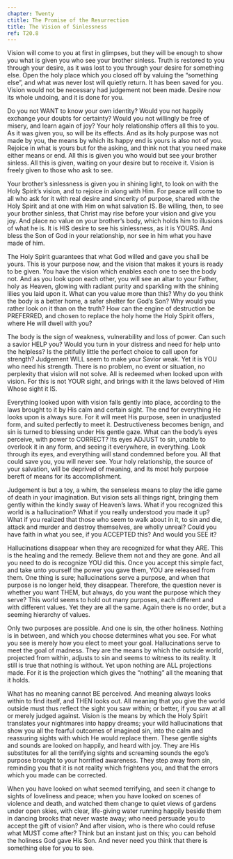 ```yaml
---
chapter: Twenty
ctitle: The Promise of the Resurrection
title: The Vision of Sinlessness
ref: T20.8
---
```


Vision will come to you at first in glimpses, but they will be enough to
show you what is given you who see your brother sinless. Truth is
restored to you through your desire, as it was lost to you through your
desire for something else. Open the holy place which you closed off by
valuing the “something else”, and what was never lost will quietly
return. It has been saved for you. Vision would not be necessary had
judgement not been made. Desire now its whole undoing, and it is done
for you.

Do you not WANT to know your own identity? Would you not happily
exchange your doubts for certainty? Would you not willingly be free of
misery, and learn again of joy? Your holy relationship offers
all this to you. As it was given you, so will be its effects. And as its
holy purpose was not made by you, the means by which its happy end is
yours is also not of you. Rejoice in what is yours but for the asking,
and think not that you need make either means or end. All this is given
you who would but see your brother sinless. All this is given, waiting
on your desire but to receive it. Vision is freely given to those who ask
to see.

Your brother’s sinlessness is given you in shining light, to look on
with the Holy Spirit’s vision, and to rejoice in along with Him. For
peace will come to all who ask for it with real desire and sincerity of
purpose, shared with the Holy Spirit and at one with Him on what
salvation IS. Be willing, then, to see your brother sinless, that Christ
may rise before your vision and give you joy. And place no value on your
brother’s body, which holds him to illusions of what he is. It is HIS
desire to see his sinlessness, as it is YOURS. And bless the Son of God
in your relationship, nor see in him what you have made of him.

The Holy Spirit guarantees that what God willed and gave you shall be
yours. This is your purpose now, and the vision that makes it yours is
ready to be given. You have the vision which enables each one to see the
body not. And as you look upon each other, you will see an altar to your
Father, holy as Heaven, glowing with radiant purity and sparkling with
the shining lilies you laid upon it. What can you value more than this?
Why do you think the body is a better home, a safer shelter for God’s
Son? Why would you rather look on it than on the truth? How can the
engine of destruction be PREFERRED, and chosen to replace the holy home
the Holy Spirit offers, where He will dwell with you?

The body is the sign of weakness, vulnerability and loss of power. Can
such a savior HELP you? Would you turn in your distress and need for
help unto the helpless? Is the pitifully little the perfect choice to
call upon for strength? Judgement WILL seem to make your Savior weak. Yet
it is YOU who need his strength. There is no problem, no event or
situation, no perplexity that vision will not solve. All is redeemed
when looked upon with vision. For this is not YOUR sight, and brings
with it the laws beloved of Him Whose sight it IS.

Everything looked upon with vision falls gently into place,
according to the laws brought to it by His calm and certain sight. The
end for everything He looks upon is always sure. For it will meet His
purpose, seen in unadjusted form, and suited perfectly to meet it.
Destructiveness becomes benign, and sin is turned to blessing under His
gentle gaze. What can the body’s eyes perceive, with power to CORRECT?
Its eyes ADJUST to sin, unable to overlook it in any form, and seeing it
everywhere, in everything. Look through its eyes, and everything will
stand condemned before you. All that could save you, you will never see.
Your holy relationship, the source of your salvation, will be deprived
of meaning, and its most holy purpose bereft of means for its
accomplishment.

Judgement is but a toy, a whim, the senseless means to play the idle
game of death in your imagination. But vision sets all things right,
bringing them gently within the kindly sway of Heaven’s laws. What if
you recognized this world is a hallucination? What if you really
understood you made it up? What if you realized that those who seem to
walk about in it, to sin and die, attack and murder and destroy
themselves, are wholly unreal? Could you have faith in what you see, if
you ACCEPTED this? And would you SEE it?

Hallucinations disappear when they are recognized for what they ARE.
This is the healing and the remedy. Believe them not and they are gone.
And all you need to do is recognize YOU did this. Once you accept this
simple fact, and take unto yourself the power you gave them, YOU are
released from them. One thing is sure; hallucinations serve a purpose,
and when that purpose is no longer held, they disappear. Therefore, the
question never is whether you want THEM, but always, do you want the
purpose which they serve? This world seems to hold out many purposes,
each different and with different values. Yet they are all the same.
Again there is no order, but a seeming hierarchy of values.

Only two purposes are possible. And one is sin, the other holiness.
Nothing is in between, and which you choose determines what you see. For
what you see is merely how you elect to meet your goal. Hallucinations
serve to meet the goal of madness. They are the means by which the
outside world, projected from within, adjusts to sin and seems to
witness to its reality. It still is true that nothing is without. Yet
upon nothing are ALL projections made. For it is the projection which
gives the “nothing” all the meaning that it holds.

What has no meaning cannot BE perceived. And meaning always looks within
to find itself, and THEN looks out. All meaning that you give the world
outside must thus reflect the sight you saw within; or better, if you
saw at all or merely judged against. Vision is the means by which the
Holy Spirit translates your nightmares into happy dreams; your wild
hallucinations that show you all the fearful outcomes of imagined sin,
into the calm and reassuring sights with which He would replace them.
These gentle sights and sounds are looked on happily, and heard with
joy. They are His substitutes for all the terrifying sights and screaming
sounds the ego’s purpose brought to your horrified awareness. They step
away from sin, reminding you that it is not reality which frightens you,
and that the errors which you made can be corrected.

When you have looked on what seemed terrifying, and seen it change to
sights of loveliness and peace; when you have looked on scenes of
violence and death, and watched them change to quiet views of gardens
under open skies, with clear, life-giving water running happily beside
them in dancing brooks that never waste away; who need persuade you to
accept the gift of vision? And after vision, who is there who could
refuse what MUST come after? Think but an instant just on this; you can
behold the holiness God gave His Son. And never need you think that
there is something else for you to see.


